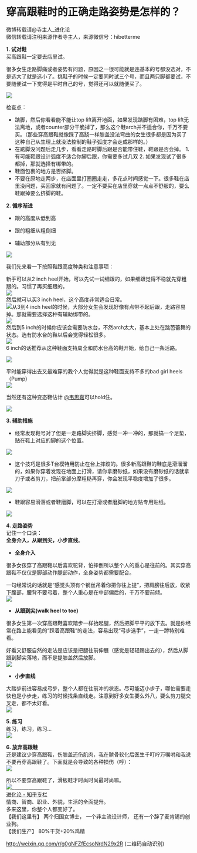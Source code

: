 # 穿高跟鞋时的正确走路姿势是怎样的？

微博转载请@寺主人_进化论  
微信转载请注明来源作者寺主人，来源微信号：hibetterme  

**1\. 试对鞋**  
买高跟鞋一定要去店里试。  

很多女生走路脚痛或者姿势有问题，原因之一很可能就是连基本的号都没选对，不是选大了就是选小了。挑鞋子的时候一定要同时试三个号，而且两只脚都要试，不要随便试一下觉得是平时自己的号，觉得还可以就随便买了。  

![](https://pic1.zhimg.com/f4d79abfd633a5879e75582390f62b68_b.jpg)  

检查点：  

*   踮脚，然后你看看能不能让top lift离开地面，如果发现踮脚有困难，top lift无法离地，或者counter部分干脆掉了，那么这个鞋arch并不适合你，千万不要买。（那些穿高跟鞋就像踩了高跷一样膝盖没法弯曲的女生很多都是因为买了这种自己从生理上就没法控制的鞋子弧度才会走成那样的。）
*   在踮脚没问题后走几步，看看走路时脚后跟是否能带住鞋，鞋跟是否会掉。 1\. 有可能鞋跟设计弧度不适合你脚后跟，你需要多试几双 2\. 如果发现试了很多都掉，那就选择有绑带的。
*   鞋面包裹的地方是否挤脚。
*   不要在原地走两步，在店面里打圈圈走走，多花点时间感觉一下。很多鞋在店里没问题，买回家就有问题了。一定不要买在店里穿就一点点不舒服的，要么鞋跟掉要么挤脚的鞋。

**2\. 循序渐进**  

*   跟的高度从低到高  

*   跟的粗细从粗倒细  

*   辅助部分从有到无

![](https://pic3.zhimg.com/681483108524ad3cc595ba47cc6e6676_b.jpg)  

我们先来看一下按照鞋跟高度种类和注意事项：  

新手可以从2 inch heel开始，可以先试一试细跟的，如果细跟觉得不稳就先穿粗跟的。习惯了再买细跟的。  
![](https://pic1.zhimg.com/a7b5b8f7a2139191fe0e3eaf35ace694_b.jpg)  
然后就可以买3 inch heel，这个高度非常适合日常。  
![](https://pic1.zhimg.com/8009744a80032c00785ec8439da65340_b.jpg)从3到4 inch heel的时候，大部分女生会发现好像有点带不起后跟，走路容易掉。那就需要选择这种有辅助绑带的。  
![](https://pic4.zhimg.com/8ab1bc60a7ea8d461e68308bc34cc18b_b.jpg)  
然后到5 inch的时候你应该会需要防水台，不然arch太大，基本上处在跳芭蕾舞的状态。选有防水台的鞋以后会觉得轻松很多。  
![](https://pic4.zhimg.com/d919118cbe430fcb0c8b2b584393981f_b.jpg)  
6 inch的话推荐从这种鞋面支持周全和防水台高的鞋开始，给自己一条活路。  

![](https://pic2.zhimg.com/6fce7f8c7baa40251a11be54f5770011_b.jpg)  

平时能穿得出去又最难穿的我个人觉得就是这种鞋面支持不多的bad girl heels（Pump）  
![](https://pic1.zhimg.com/fb0c6715bf3ffbda4f5a1ba5f246898c_b.jpg)  

当然还有这种变态鞋估计 [@韦思嘉](//www.zhihu.com/people/e6d12e99c87133d4eb8842f8f1ebbb07)可以hold住。  

![](https://pic1.zhimg.com/2ce38366b4ac0fadc29bda071f8d2cf8_b.jpg)  

**3\. 辅助措施**  

*   经常发现鞋号对了但是一走路脚尖挤脚，感觉一冲一冲的，那就搞一个足垫，贴在鞋上对应的脚的这个位置。  

![](https://pic4.zhimg.com/07e9a4f4b5383e8d3ef73557efc34157_b.jpg)  

*   这个技巧是很多T台模特用防止在台上摔跤的。很多新高跟鞋的鞋底是滑溜溜的，如果你穿着发现在地面上打滑，请你拿磨砂纸，如果没有磨砂纸的话就拿刀子或者剪刀，把前掌部分摩粗糙再穿，你会发现平稳度增加了很多。  

![](https://pic3.zhimg.com/d25ea4a77ab566d217359a90de7200f2_b.jpg)  

*   鞋跟容易滑落或者鞋磨脚，可以在打滑或者磨脚的地方贴专用贴纸。  

![](https://pic3.zhimg.com/a51e57dc7cf80beaa46e1ebd358ba87e_b.jpg)  

**4\. 走路姿势**  
记住一个口诀：  
**全身介入，从跟到尖，小步直线**。  

*   **全身介入**  

很多女孩穿了高跟鞋以后喜欢驼背，怕摔倒所以整个人的重心是往前的。其实穿高跟鞋不仅仅是脚部动作腿部动作，全身姿势都需要配合。  

一句经常说的话就是“感觉头顶有个钢丝吊着你把你往上提”，把肩膀往后放，收紧下腹部，腰背不要弓着，整个人重心是在中部偏后的，千万不要前倾。  
![](https://pic2.zhimg.com/1de2f2970dc9b9a8118f0b2055ae7ce5_b.jpg)  

*   **从跟到尖(walk heel to toe)**  

很多女生第一次穿高跟鞋喜欢踏步一样抬起腿，然后把脚平平的放下去。就是你经常在路上能看见的“踩着高跟鞋”的走法，容易出现“弓步选手”，一走一蹲特别难看。  

好看又舒服自然的走法是应该是把腿往前伸展（感觉是轻轻踢出去的），然后从脚跟到脚尖落地，而不是提膝盖然后放脚。  
![](https://pic1.zhimg.com/b8527c4978c3d2614a2c40f05ffb7a1c_b.jpg)  

*   **小步直线**  

大踏步前进容易成弓步，整个人都在往前冲的状态。尽可能迈小步子，哪怕需要走快也是小步走，练习的时候找条直线走。注意到好多女生要么外八，要么剪刀腿交叉走，都不太好看。  
![](https://pic3.zhimg.com/09a2a9ec6132b3bdaeecd38906550e1e_b.jpg)  

**5\. 练习**  
练习，练习，练习...  
![](https://pic2.zhimg.com/0f1a74602e4845d0d5fcba6fdb564cfd_b.jpg)  

**6\. 放弃高跟鞋**  
还是建议少穿高跟鞋，伤膝盖还伤肌肉，我在髌骨软化后医生千叮咛万嘱咐和我说不要再穿高跟鞋了。下面就是会导致的各种损伤（哼）：  
![](https://pic1.zhimg.com/89f05486552772c72f0cf6959cc42800_b.jpg)  

所以不要穿高跟鞋了，滑板鞋才时尚时尚最时尚嘛。  
![](https://pic1.zhimg.com/80742d96340f7306d131be684c337d58_b.jpg)________________  
[进化论 - 知乎专栏](http://zhuanlan.zhihu.com/hibetterme)  
情商、智商、职业、外貌，生活的全面提升。  
多来这里，你整个人都变好了。  
【我们这里有】 两个归国女博士， 一个非主流设计师， 还有一个辞了麦肯锡的创业狗。  
【我们生产】 80%干货+20%鸡精  

[<span>http://</span><span>weixin.qq.com/r/g0gNFZf</span><span>EcsoNrdN29x2R</span><span></span>](http://weixin.qq.com/r/g0gNFZfEcsoNrdN29x2R) (二维码自动识别)